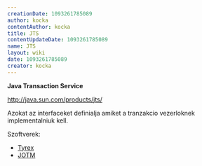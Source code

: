 ```yaml
---
creationDate: 1093261785089 
author: kocka 
contentAuthor: kocka 
title: JTS 
contentUpdateDate: 1093261785089 
name: JTS 
layout: wiki 
date: 1093261785089 
creator: kocka 
---
```

__Java Transaction Service__

http://java.sun.com/products/jts/

Azokat az interfaceket definialja amiket a tranzakcio vezerloknek implementalniuk kell.

Szoftverek:

*   [Tyrex](tyrex.html)
*   [JOTM](JOTM.html)
